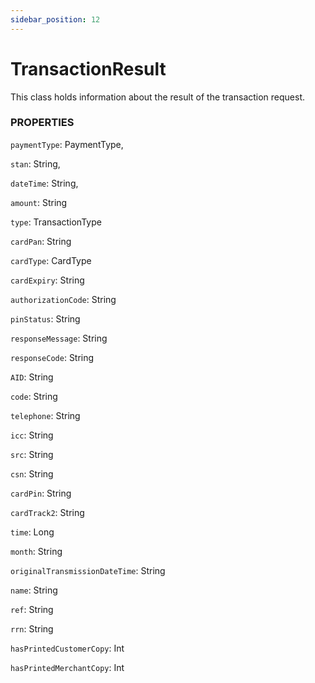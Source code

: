 ```yaml
---
sidebar_position: 12
---
```


# TransactionResult

This class holds information about the result of the transaction request.

### PROPERTIES

`paymentType`: PaymentType,

`stan`: String,

`dateTime`: String,

`amount`: String

`type`: TransactionType

`cardPan`: String

`cardType`: CardType

`cardExpiry`: String

`authorizationCode`: String

`pinStatus`: String

`responseMessage`: String

`responseCode`: String

`AID`: String

`code`: String

`telephone`: String

`icc`: String

`src`: String

`csn`: String

`cardPin`: String

`cardTrack2`: String

`time`: Long

`month`: String

`originalTransmissionDateTime`: String

`name`: String

`ref`: String

`rrn`: String

`hasPrintedCustomerCopy`: Int

`hasPrintedMerchantCopy`: Int


